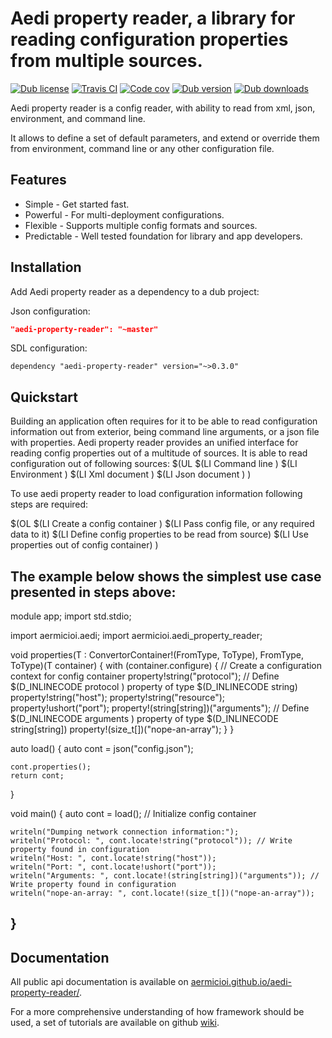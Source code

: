 # Aedi property reader, a library for reading configuration properties from multiple sources. 

[![Dub license](https://img.shields.io/dub/l/aedi-property-reader.svg)]()
[![Travis CI](https://img.shields.io/travis/aermicioi/aedi-property-reader/master.svg)](https://travis-ci.org/aermicioi/aedi-property-reader)
[![Code cov](https://img.shields.io/codecov/c/github/aermicioi/aedi-property-reader.svg)]()
[![Dub version](https://img.shields.io/dub/v/aedi-property-reader.svg)](https://code.dlang.org/packages/aedi-property-reader)
[![Dub downloads](https://img.shields.io/dub/dt/aedi-property-reader.svg)](https://code.dlang.org/packages/aedi-property-reader)

Aedi property reader is a config reader, with ability to read from
xml, json, environment, and command line.

It allows to define a set of default parameters, and extend or override them
from environment, command line or any other configuration file.

## Features

- Simple - Get started fast.
- Powerful - For multi-deployment configurations.
- Flexible - Supports multiple config formats and sources.
- Predictable - Well tested foundation for library and app developers.

## Installation

Add Aedi property reader as a dependency to a dub project:

Json configuration:

```json
"aedi-property-reader": "~master"
```

SDL configuration:

```sdl
dependency "aedi-property-reader" version="~>0.3.0"
```

## Quickstart

Building an application often requires for it to be able to read configuration information
out from exterior, being command line arguments, or a json file with properties. 
Aedi property reader provides an unified interface for reading config properties out of
a multitude of sources. It is able to read configuration out of following sources:
$(UL
	$(LI Command line )
	$(LI Environment )
	$(LI Xml document )
	$(LI Json document )
 )

To use aedi property reader to load configuration information following steps are required:

$(OL
	$(LI Create a config container )
	$(LI Pass config file, or any required data to it)
	$(LI Define config properties to be read from source)
	$(LI Use properties out of config container)
)

The example below shows the simplest use case presented in steps above:
------------------
module app;
import std.stdio;

import aermicioi.aedi;
import aermicioi.aedi_property_reader;

void properties(T : ConvertorContainer!(FromType, ToType), FromType, ToType)(T container) {
		with (container.configure) { // Create a configuration context for config container
			property!string("protocol"); // Define $(D_INLINECODE protocol ) property of type $(D_INLINECODE string)
			property!string("host");
			property!string("resource");
			property!ushort("port");
			property!(string[string])("arguments"); // Define $(D_INLINECODE arguments ) property of type $(D_INLINECODE string[string])
			property!(size_t[])("nope-an-array");
		}
}

auto load() {
	auto cont = json("config.json");

	cont.properties();
	return cont;
}

void main()
{
	auto cont = load(); // Initialize config container

	writeln("Dumping network connection information:");
	writeln("Protocol: ", cont.locate!string("protocol")); // Write property found in configuration
	writeln("Host: ", cont.locate!string("host")); 
	writeln("Port: ", cont.locate!ushort("port"));
	writeln("Arguments: ", cont.locate!(string[string])("arguments")); // Write property found in configuration
	writeln("nope-an-array: ", cont.locate!(size_t[])("nope-an-array")); 
}
------------------

## Documentation

All public api documentation is available on [aermicioi.github.io/aedi-property-reader/](https://aermicioi.github.io/aedi-property-reader/).

For a more comprehensive understanding of how framework should be used, a set of tutorials are available on
github [wiki](https://github.com/aermicioi/aedi-property-reader/wiki).